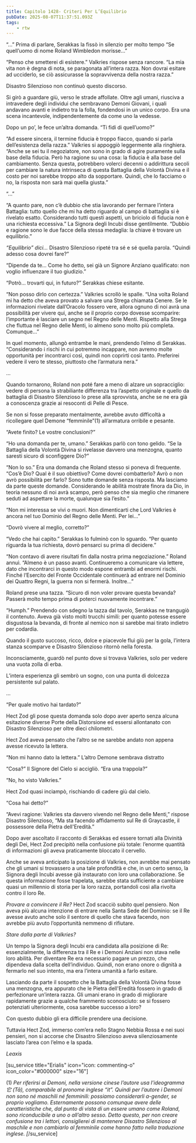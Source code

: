 ```yaml
---
title: Capitolo 1428- Criteri Per L’Equilibrio
pubDate: 2025-08-07T11:37:51.093Z
tags:
    - rtw
---
```



“…” Prima di parlare, Serakkas la fissò in silenzio per molto tempo “Se quell’uomo di nome Roland Wimbledon morisse…”


“Penso che smetterei di esistere.” Valkries rispose senza rancore. “La mia vita non è degna di nota, se paragonata all’intera razza. Non dovrai esitare ad ucciderlo, se ciò assicurasse la sopravvivenza della nostra razza.”


Disastro Silenzioso non continuò questo discorso.


Si girò a guardare giù, verso le strade affollate. Oltre agli umani, riusciva a intravedere degli individui che sembravano Demoni Giovani, i quali andavano avanti e indietro tra la folla, fondendosi in un unico corpo. Era una scena incantevole, indipendentemente da come uno la vedesse.


Dopo un po’, le fece un’altra domanda. “Ti fidi di quell’uomo?”


“Ad essere sincera, il termine fiducia è troppo fiacco, quando si parla dell’esistenza della razza.” Valkries si appoggiò leggermente alla ringhiera. “Anche se sei tu il negoziatore, non sono in grado di agire puramente sulla base della fiducia. Però ha ragione su una cosa: la fiducia è alla base del cambiamento. Senza questa, potrebbero volerci decenni o addirittura secoli per cambiare la natura intrinseca di questa Battaglia della Volontà Divina e il costo per noi sarebbe troppo alto da sopportare. Quindi, che lo facciamo o no, la risposta non sarà mai quella giusta.”


“…”


“A quanto pare, non c’è dubbio che stia lavorando per fermare l’intera Battaglia: tutto quello che mi ha detto riguardo al campo di battaglia si è rivelato esatto. Considerando tutti questi aspetti, un briciolo di fiducia non è una richiesta eccessiva.” La Signora degli Incubi disse gentilmente. “Dubbio e ragione sono le due facce della stessa medaglia: la chiave è trovare un equilibrio.”


<em>“Equilibrio” dici…</em> Disastro Silenzioso ripeté tra sé e sé quella parola. “Quindi adesso cosa dovrei fare?”


“Dipende da te… Come ho detto, sei già un Signore Anziano qualificato: non voglio influenzare il tuo giudizio.”


“Potrò… trovarti qui, in futuro?” Serakkas chiese esitante.


“Non posso dirlo con certezza.” Valkries scrollò le spalle. “Una volta Roland mi ha detto che aveva provato a salvare una Strega chiamata Cenere. Se le informazioni rivelate dall’Oracolo fossero vere, allora ognuno di noi avrà una possibilità per vivere qui, anche se il proprio corpo dovesse scomparire: l’importante è lasciare un segno nel Regno delle Menti. Rispetto alla Strega che fluttua nel Regno delle Menti, io almeno sono molto più completa. Comunque…”


In quel momento, allungò entrambe le mani, prendendo l’elmo di Serakkas. “Considerando i rischi in cui potremmo incappare, non avremo molte opportunità per incontrarci così, quindi non coprirti così tanto. Preferirei vedere il vero te stesso, piuttosto che l’armatura nera.”






…






Quando tornarono, Roland non poté fare a meno di alzare un sopracciglio: vedere di persona la strabiliante differenza tra l’aspetto originale e quello da battaglia di Disastro Silenzioso lo prese alla sprovvista, anche se ne era già a conoscenza grazie ai resoconti di Pelle di Pesce.


Se non si fosse preparato mentalmente, avrebbe avuto difficoltà a ricollegare quel Demone “femminile”(1)  all’armatura orribile e pesante.


“Avete finito? Le vostre conclusioni?”


“Ho una domanda per te, umano.” Serakkas parlò con tono gelido. “Se la Battaglia della Volontà Divina si rivelasse davvero una menzogna, quanto saresti sicuro di sconfiggere Dio?”


“Non lo so.” Era una domanda che Roland stesso si poneva di frequente. “Cos’è Dio? Qual è il suo obiettivo? Come dovrei combatterlo? Avrò o non avrò possibilità per farlo? Sono tutte domande senza risposta. Ma lasciamo da parte queste domande. Considerando le abilità mostrate finora da Dio, in teoria nessuno di noi avrà scampo, però penso che sia meglio che rimanere seduti ad aspettare la morte, qualunque sia l’esito.”


“Non mi interessa se vivi o muori. Non dimenticarti che Lord Valkries è ancora nel tuo Dominio del Regno delle Menti. Per lei…”


“Dovrò vivere al meglio, corretto?”


“Vedo che hai capito.” Serakkas lo fulminò con lo sguardo. “Per quanto riguarda la tua richiesta, dovrò pensarci su prima di decidere.”


“Non contavo di avere risultati fin dalla nostra prima negoziazione.” Roland annuì. “Almeno è un passo avanti. Continueremo a comunicare via lettere, dato che incontrarci in questo modo espone entrambi ad enormi rischi. Finché l’Esercito del Fronte Occidentale continuerà ad entrare nel Dominio dei Quattro Regni, la guerra non si fermerà. Inoltre…”


Roland prese una tazza. “Sicuro di non voler provare questa bevanda? Passerà molto tempo prima di poterci nuovamente incontrare.”


“Humph.” Prendendo con sdegno la tazza dal tavolo, Serakkas ne trangugiò il contenuto. Aveva già visto molti trucchi simili: per quanto potesse essere disgustosa la bevanda, di fronte al nemico non si sarebbe mai tirato indietro per codardia.


Quando il gusto succoso, ricco, dolce e piacevole fluì giù per la gola, l’intera stanza scomparve e Disastro Silenzioso ritornò nella foresta.


Inconsciamente, guardò nel punto dove si trovava Valkries, solo per vedere una vuota zolla di erba.


L’intera esperienza gli sembrò un sogno, con una punta di dolcezza persistente sul palato.






…






“Per quale motivo hai tardato?”


Hect Zod gli pose questa domanda solo dopo aver aperto senza alcuna esitazione diverse Porte della Distorsione ed essersi allontanato con Disastro Silenzioso per oltre dieci chilometri.


Hect Zod aveva pensato che l’altro se ne sarebbe andato non appena avesse ricevuto la lettera.


“Non mi hanno dato la lettera.” L’altro Demone sembrava distratto


“Cosa?” Il Signore del Cielo si accigliò. “Era una trappola?”


“No, ho visto Valkries.”


Hect Zod quasi inciampò, rischiando di cadere giù dal cielo.


“Cosa hai detto?”


“Avevi ragione: Valkries sta davvero vivendo nel Regno delle Menti,” rispose Disastro Silenzioso, “Ma sta facendo affidamento sul Re di Graycastle, il possessore della Pietra dell'Eredità.”


Dopo aver ascoltato il racconto di Serakkas ed essere tornati alla Divinità degli Dei, Hect Zod precipitò nella confusione più totale: l’enorme quantità di informazioni gli aveva praticamente bloccato il cervello.


Anche se aveva anticipato la posizione di Valkries, non avrebbe mai pensato che gli umani si trovassero a una tale profondità e che, in un certo senso, la Signora degli Incubi avesse già instaurato con loro una collaborazione. Se questa informazione fosse trapelata, sarebbe stata sufficiente a cambiare quasi un millennio di storia per la loro razza, portandoli così alla rivolta contro il loro Re.


<em>Provare a convincere il Re?</em> Hect Zod scacciò subito quel pensiero. Non aveva più alcuna intenzione di entrare nella Santa Sede del Dominio: se il Re avesse avuto anche solo il sentore di quello che stava facendo, non avrebbe più avuto l’opportunità nemmeno di rifiutare.


<em>Stare dalla parte di Valkries?</em>


Un tempo la Signora degli Incubi era candidata alla posizione di Re: essenzialmente, la differenza tra il Re e i Demoni Anziani non stava nelle loro abilità. Per diventare Re era necessario pagare un prezzo, che dipendeva dalla scelta dell’individuo. Quindi, non erano onore o dignità a fermarlo nel suo intento, ma era l’intera umanità a farlo esitare.


Lasciando da parte il sospetto che la Battaglia della Volontà Divina fosse una menzogna, era appurato che le Pietra dell'Eredità fossero in grado di perfezionare un’intera razza. Gli umani erano in grado di migliorare rapidamente grazie a qualche frammento sconosciuto: se si fossero potenziati ulteriormente, cosa sarebbe successo a loro?


Con questo dubbio gli era difficile prendere una decisione.


Tuttavia Hect Zod, immerso com’era nello Stagno Nebbia Rossa e nei suoi pensieri, non si accorse che Disastro Silenzioso aveva silenziosamente lasciato l’area con l’elmo e la spada.










<em>Leaxis</em>


[su_service title="Erialis" icon="icon: commenting-o" icon_color="#000000" size="16"]


(1) <em> Per riferirsi ai Demoni, nella versione cinese l’autore usa l’ideogramma 它 (Tā), comparabile al pronome inglese “it”. Quindi per l’autore i Demoni non sono né maschili né femminili: possiamo considerarli a-gender, se proprio vogliamo. Esternamente possono comunque avere delle caratteristiche che, dal punto di vista di un essere umano come Roland, sono riconducibile a uno o all’altro sesso. Detto questo, per non creare confusione tra i lettori, consiglierei di mantenere Disastro Silenzioso al maschile e non cambiarlo al femminile come hanno fatto nella traduzione inglese. [</em>/su_service]






<sup> </sup>
                                


                                




